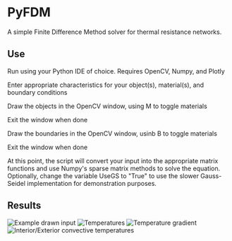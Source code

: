 # PyFDM
 A simple Finite Difference Method solver for thermal resistance networks. 
 
## Use
 Run using your Python IDE of choice. Requires OpenCV, Numpy, and Plotly
 
 Enter appropriate characteristics for your object(s), material(s), and boundary conditions
 
 Draw the objects in the OpenCV window, using M to toggle materials
 
 Exit the window when done
 
 Draw the boundaries in the OpenCV window, usinb B to toggle materials
 
 Exit the window when done
 
 At this point, the script will convert your input into the appropriate matrix functions and use Numpy's sparse matrix methods to solve the equation. Optionally, change the variable UseGS to "True" to use the slower Gauss-Seidel implementation for demonstration purposes. 
 
 ## Results

![Example drawn input](https://github.com/S-Gol/PyFDM/blob/main/Images/Picture1.png)
![Temperatures](https://github.com/S-Gol/PyFDM/blob/main/Images/Picture2.png)
![Temperature gradient](https://github.com/S-Gol/PyFDM/blob/main/Images/Picture3.png)
![Interior/Exterior convective temperatures](https://github.com/S-Gol/PyFDM/blob/main/Images/Picture4.png)

